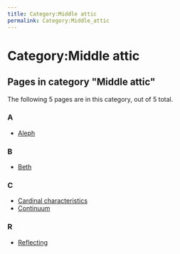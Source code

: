 ```yaml
---
title: Category:Middle attic
permalink: Category:Middle_attic
---
```

# Category:Middle attic













## Pages in category "Middle attic"

The following 5 pages are in this category, out of 5 total.


### A

-   [Aleph](Aleph "Aleph")

### B

-   [Beth](Beth "Beth")

### C

-   [Cardinal
    characteristics](Cardinal_characteristics "Cardinal characteristics")
-   [Continuum](Continuum "Continuum")

### R

-   [Reflecting](Reflecting "Reflecting")





